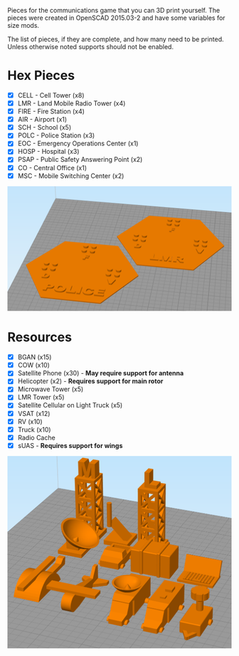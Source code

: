 Pieces for the communications game that you can 3D print yourself. The pieces
were created in OpenSCAD 2015.03-2 and have some variables for size mods.

The list of pieces, if they are complete, and how many need to be printed.
Unless otherwise noted supports should not be enabled.

# Hex Pieces
- [x] CELL - Cell Tower (x8)
- [x] LMR - Land Mobile Radio Tower (x4)
- [x] FIRE - Fire Station (x4)
- [x] AIR - Airport (x1)
- [x] SCH - School (x5)
- [x] POLC - Police Station (x3)
- [x] EOC - Emergency Operations Center (x1)
- [x] HOSP - Hospital (x3)
- [x] PSAP - Public Safety Answering Point (x2)
- [x] CO - Central Office (x1)
- [x] MSC - Mobile Switching Center (x2)

![alt Hex pieces sample image](images/hex.png)
# Resources
- [x] BGAN (x15)
- [x] COW (x10)
- [x] Satellite Phone (x30) - **May require support for antenna**
- [x] Helicopter (x2) - **Requires support for main rotor**
- [x] Microwave Tower (x5)
- [x] LMR Tower (x5)
- [x] Satellite Cellular on Light Truck (x5)
- [x] VSAT (x12)
- [x] RV (x10)
- [x] Truck (x10)
- [x] Radio Cache
- [x] sUAS - **Requires support for wings**

![alt Resource pieces sample image](images/resources.png)